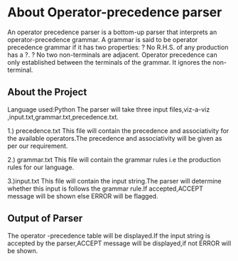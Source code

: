 # About Operator-precedence parser
An operator precedence parser is a bottom-up parser that interprets an operator-precedence grammar.
A grammar is said to be operator precedence grammar if it has two properties:
? No R.H.S. of any production has a ?.
? No two non-terminals are adjacent.
Operator precedence can only established between the terminals of the grammar. It ignores the
non-terminal.

## About the Project
Language used:Python
The parser will take three input files,viz-a-viz ,input.txt,grammar.txt,precedence.txt.

1.) precedence.txt
This file will contain the precedence and associativity for the available operators.The precedence
and associativity will be given as per our requirement.

2.) grammar.txt
This file will contain the grammar rules i.e the production rules for our language.
 
3.)input.txt
This file will contain the input string.The parser will determine whether this input is follows the
grammar rule.If accepted,ACCEPT message will be shown else ERROR will be flagged.

## Output of Parser
The operator -precedence table will be displayed.If the input string is accepted by the parser,ACCEPT
message will be displayed,if not ERROR will be shown.
